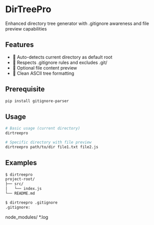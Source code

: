 # DirTreePro

Enhanced directory tree generator with .gitignore awareness and file preview capabilities

## Features
- 📂 Auto-detects current directory as default root
- 🚫 Respects .gitignore rules and excludes .git/ 
- 📝 Optional file content preview
- 🌳 Clean ASCII tree formatting

## Prerequisite
```bash
pip install gitignore-parser
```

## Usage
```bash
# Basic usage (current directory)
dirtreepro

# Specific directory with file preview
dirtreepro path/to/dir file1.txt file2.js
```

## Examples
```bash
$ dirtreepro
project-root/
├── src/
│   └── index.js
└── README.md

$ dirtreepro .gitignore
.gitignore:
```
node_modules/
*.log
```
